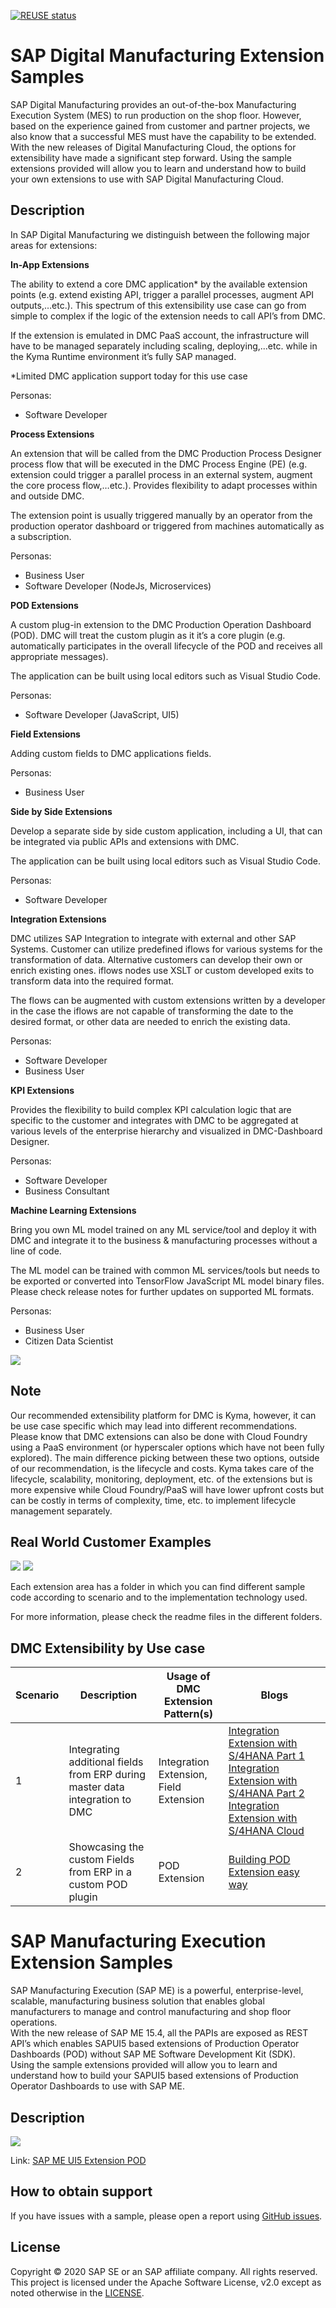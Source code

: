[![REUSE status](https://api.reuse.software/badge/github.com/SAP-samples/digital-manufacturing-extension-samples)](https://api.reuse.software/info/github.com/SAP-samples/digital-manufacturing-extension-samples)

# SAP Digital Manufacturing Extension Samples
SAP Digital Manufacturing provides an out-of-the-box Manufacturing Execution System (MES) to run production on the shop floor. However, based on the experience gained from customer and partner projects, we also know that a successful MES must have the capability to be extended. With the new releases of Digital Manufacturing Cloud, the options for extensibility have made a significant step forward. Using the sample extensions provided will allow you to learn and understand how to build your own extensions to use with SAP Digital Manufacturing Cloud.

## Description
In SAP Digital Manufacturing we distinguish between the following major areas for extensions:

**In-App Extensions**

The ability to extend a core DMC application* by the available extension points (e.g. extend existing API, trigger a parallel processes, augment API outputs,…etc.). This spectrum of this extensibility use case can go from simple to complex if the logic of the extension needs to call API’s from DMC. 

If the extension is emulated in DMC PaaS account, the infrastructure will have to be managed separately including scaling, deploying,...etc. while in the Kyma Runtime environment it’s fully SAP managed.

*Limited DMC application support today for this use case

Personas: 

- Software Developer

**Process Extensions** 

An extension that will be called from the DMC Production Process Designer process flow that will be executed in the DMC Process Engine (PE) (e.g. extension could trigger a parallel process in an external system, augment the core process flow,…etc.).  Provides flexibility to adapt processes within and outside DMC.

The extension point is usually triggered manually by an operator from the production operator dashboard or triggered from machines automatically as a subscription.

Personas:

- Business User
- Software Developer (NodeJs, Microservices)

**POD Extensions** 

A custom plug-in extension to the DMC Production Operation Dashboard (POD).  DMC will treat the custom plugin as it it’s a core plugin (e.g. automatically participates in the overall  lifecycle of the POD and receives all appropriate messages).

The application can be built using local editors such as Visual Studio Code. 

Personas:

- Software Developer (JavaScript, UI5)

**Field Extensions**

Adding custom fields to DMC applications fields.

Personas:

- Business User


**Side by Side Extensions**

Develop a separate side by side custom application, including a UI, that can be integrated via public APIs and extensions with DMC.

The application can be built using local editors such as Visual Studio Code. 

Personas:

- Software Developer

**Integration Extensions**

DMC utilizes SAP Integration to integrate with external and other SAP Systems. Customer can utilize predefined  iflows for various systems for the transformation of data. Alternative customers can  develop their own or enrich existing ones. iflows nodes use XSLT or custom developed exits to transform data into the required format.

The flows can be augmented with custom extensions written by a developer in the case the iflows are not capable of transforming the date to the desired format, or other data are needed to enrich the existing data.

Personas:

- Software Developer
- Business User

**KPI Extensions**

Provides the flexibility to build complex KPI calculation logic that are specific to the customer and integrates with DMC to be aggregated at various levels of the enterprise hierarchy and visualized in DMC-Dashboard Designer.

Personas:

- Software Developer
- Business Consultant

**Machine Learning Extensions**

Bring you own ML model trained on any ML service/tool and deploy it with DMC and integrate it to the business & manufacturing processes without a line of code.

The ML model can be trained with common ML services/tools but needs to be exported or converted into TensorFlow JavaScript ML model binary files. Please check release notes for further updates on supported ML formats.

Personas:

- Business User
- Citizen Data Scientist

![](docs/assets/indexLectureSlide31.png)

## Note
Our recommended extensibility platform for DMC is Kyma, however, it can be use case specific which may lead into different recommendations. Please know that DMC extensions can also be done with Cloud Foundry using a PaaS environment (or hyperscaler options which have not been fully explored).  The main difference picking between these two options, outside of our recommendation, is the lifecycle and costs. Kyma takes care of the lifecycle, scalability, monitoring, deployment, etc. of the extensions but is more expensive while Cloud Foundry/PaaS will have lower upfront costs but can be costly in terms of complexity, time, etc. to implement lifecycle management separately.

## Real World Customer Examples
![](docs/assets/indexLectureSlide33.png)
![](docs/assets/indexLectureSlide34.png)

Each extension area has a folder in which you can find different sample code according to scenario and to the implementation technology used.

For more information, please check the readme files in the different folders.

## DMC Extensibility by Use case

| Scenario      | Description   | Usage of DMC Extension Pattern(s)   | Blogs          |
| ------------- | ------------- | ------------- | ------------- |
| 1 | Integrating additional fields from ERP during master data integration to DMC | Integration Extension, Field Extension | [Integration Extension with S/4HANA Part 1](https://blogs.sap.com/2021/08/24/sap-digital-manufacturing-cloud-integration-extension)  [Integration Extension with S/4HANA Part 2](https://blogs.sap.com/2021/09/21/sap-digital-manufacturing-cloud-integration-extension-part-ii)  [Integration Extension with S/4HANA Cloud](https://blogs.sap.com/2021/02/05/use-sap-cloud-platform-integration-for-mediated-integration-between-sap-s-4hana-cloud-and-sap-digital-manufacturing-cloud) |
2 | Showcasing the custom Fields from ERP in a custom POD plugin | POD Extension | [Building POD Extension easy way](https://blogs.sap.com/2022/04/11/building-a-custom-digital-manufacturing-cloud-pod-plugin-the-easy-way)  |

# SAP Manufacturing Execution Extension Samples
SAP Manufacturing Execution (SAP ME) is a powerful, enterprise-level, scalable, manufacturing business solution that enables global manufacturers to manage and control manufacturing and shop floor operations.<br />
With the new release of SAP ME 15.4, all the PAPIs are exposed as REST API’s which enables SAPUI5 based extensions of Production Operator Dashboards (POD) without SAP ME Software Development Kit (SDK).<br />
Using the sample extensions provided will allow you to learn and understand how to build your SAPUI5 based extensions of Production Operator Dashboards to use with SAP ME.
## Description

![](resources/images/me_ext_pod.png)

Link: [SAP ME UI5 Extension POD](ME_POD)

## How to obtain support
If you have issues with a sample, please open a report using [GitHub issues](../../issues).

## License
Copyright © 2020 SAP SE or an SAP affiliate company. All rights reserved. This project is licensed under the Apache Software License, v2.0 except as noted otherwise in the  [LICENSE](LICENSES/Apache-2.0.txt).
